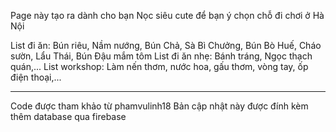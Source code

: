 Page này tạo ra dành cho bạn Nọc siêu cute để bạn ý chọn chỗ đi chơi ở Hà Nội

List đi ăn: Bún riêu, Nầm nướng, Bún Chả, Sà Bì Chưởng, Bún Bò Huế, Cháo sườn, Lẩu Thái, Bún Đậu mắm tôm
List đi ăn nhẹ: Bánh tráng, Ngọc thạch quán,...
List workshop: Làm nến thơm, nước hoa, gấu thơm, vòng tay, ốp điện thoại,...

_________________________________
Code được tham khảo từ phamvulinh18
Bản cập nhật này được đính kèm thêm database qua firebase